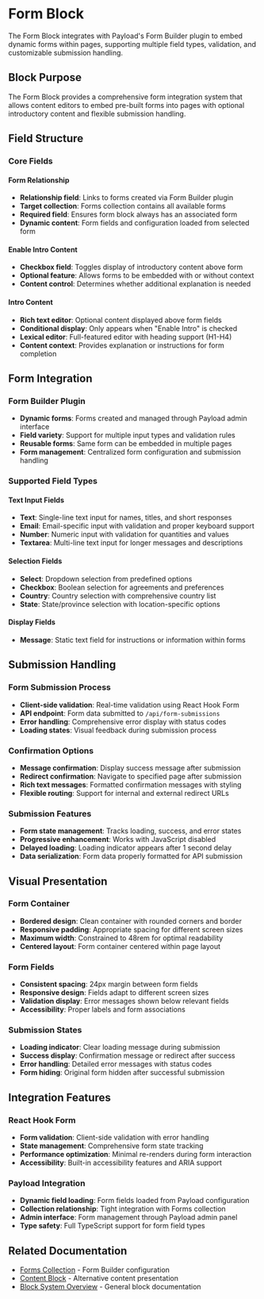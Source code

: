 # Form Block

The Form Block integrates with Payload's Form Builder plugin to embed dynamic forms within pages, supporting multiple field types, validation, and customizable submission handling.

## Block Purpose

The Form Block provides a comprehensive form integration system that allows content editors to embed pre-built forms into pages with optional introductory content and flexible submission handling.

## Field Structure

### Core Fields

#### Form Relationship
- **Relationship field**: Links to forms created via Form Builder plugin
- **Target collection**: Forms collection contains all available forms
- **Required field**: Ensures form block always has an associated form
- **Dynamic content**: Form fields and configuration loaded from selected form

#### Enable Intro Content
- **Checkbox field**: Toggles display of introductory content above form
- **Optional feature**: Allows forms to be embedded with or without context
- **Content control**: Determines whether additional explanation is needed

#### Intro Content
- **Rich text editor**: Optional content displayed above form fields
- **Conditional display**: Only appears when "Enable Intro" is checked
- **Lexical editor**: Full-featured editor with heading support (H1-H4)
- **Content context**: Provides explanation or instructions for form completion

## Form Integration

### Form Builder Plugin
- **Dynamic forms**: Forms created and managed through Payload admin interface
- **Field variety**: Support for multiple input types and validation rules
- **Reusable forms**: Same form can be embedded in multiple pages
- **Form management**: Centralized form configuration and submission handling

### Supported Field Types

#### Text Input Fields
- **Text**: Single-line text input for names, titles, and short responses
- **Email**: Email-specific input with validation and proper keyboard support
- **Number**: Numeric input with validation for quantities and values
- **Textarea**: Multi-line text input for longer messages and descriptions

#### Selection Fields
- **Select**: Dropdown selection from predefined options
- **Checkbox**: Boolean selection for agreements and preferences
- **Country**: Country selection with comprehensive country list
- **State**: State/province selection with location-specific options

#### Display Fields
- **Message**: Static text field for instructions or information within forms

## Submission Handling

### Form Submission Process
- **Client-side validation**: Real-time validation using React Hook Form
- **API endpoint**: Form data submitted to `/api/form-submissions`
- **Error handling**: Comprehensive error display with status codes
- **Loading states**: Visual feedback during submission process

### Confirmation Options
- **Message confirmation**: Display success message after submission
- **Redirect confirmation**: Navigate to specified page after submission
- **Rich text messages**: Formatted confirmation messages with styling
- **Flexible routing**: Support for internal and external redirect URLs

### Submission Features
- **Form state management**: Tracks loading, success, and error states
- **Progressive enhancement**: Works with JavaScript disabled
- **Delayed loading**: Loading indicator appears after 1 second delay
- **Data serialization**: Form data properly formatted for API submission

## Visual Presentation

### Form Container
- **Bordered design**: Clean container with rounded corners and border
- **Responsive padding**: Appropriate spacing for different screen sizes
- **Maximum width**: Constrained to 48rem for optimal readability
- **Centered layout**: Form container centered within page layout

### Form Fields
- **Consistent spacing**: 24px margin between form fields
- **Responsive design**: Fields adapt to different screen sizes
- **Validation display**: Error messages shown below relevant fields
- **Accessibility**: Proper labels and form associations

### Submission States
- **Loading indicator**: Clear loading message during submission
- **Success display**: Confirmation message or redirect after success
- **Error handling**: Detailed error messages with status codes
- **Form hiding**: Original form hidden after successful submission

## Integration Features

### React Hook Form
- **Form validation**: Client-side validation with error handling
- **State management**: Comprehensive form state tracking
- **Performance optimization**: Minimal re-renders during form interaction
- **Accessibility**: Built-in accessibility features and ARIA support

### Payload Integration
- **Dynamic field loading**: Form fields loaded from Payload configuration
- **Collection relationship**: Tight integration with Forms collection
- **Admin interface**: Form management through Payload admin panel
- **Type safety**: Full TypeScript support for form field types

## Related Documentation

- [Forms Collection](../collections/forms.md) - Form Builder configuration
- [Content Block](./content-block.md) - Alternative content presentation
- [Block System Overview](./overview.md) - General block documentation